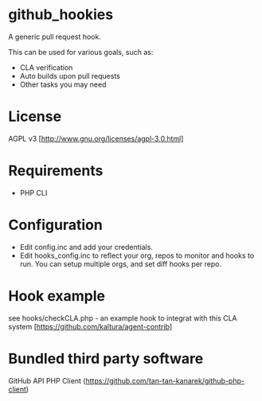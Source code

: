 github_hookies
==============

A generic pull request hook.

This can be used for various goals, such as:
* CLA verification
* Auto builds upon pull requests
* Other tasks you may need


License
=======
AGPL v3 [http://www.gnu.org/licenses/agpl-3.0.html]

Requirements
============
- PHP CLI

Configuration
=============
* Edit config.inc and add your credentials.
* Edit hooks_config.inc to reflect your org, repos to monitor and hooks to run. You can setup multiple orgs, and set diff hooks per repo.

Hook example
============
see hooks/checkCLA.php - an example hook to integrat with this CLA system [https://github.com/kaltura/agent-contrib]

Bundled third party software
============================
GitHub API PHP Client (https://github.com/tan-tan-kanarek/github-php-client)
